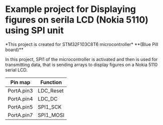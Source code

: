 <h1> Example project for Displaying figures on serila LCD (Nokia 5110) using SPI unit </h1>
*This project is created for STM32F103C8T6 microcontroller* 
**(Blue Pill board)**

In this project, SPI1 of the microcontroller is activated and then is used for transmitting data, that is sending arrays to display figures on a Nokia 5110 serial LCD. 



| Pin map     | Function    |
| ----------- | ----------- |
| PortA.pin3  | LDC_Reset |
| PortA.pin4  | LDC_DC    |
| PortA.pin5  | SPI1_SCK  |
| PortA.pin7  | SPI1_MOSI |



